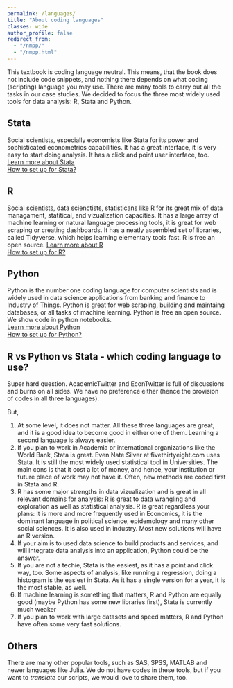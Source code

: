 ```yaml
---
permalink: /languages/
title: "About coding languages"
classes: wide
author_profile: false
redirect_from:
  - "/nmpp/"
  - "/nmpp.html"
---
```



This textbook is coding language neutral. This means, that the book does not include code snippets, and nothing there depends on what coding (scripting) language you may use. There are many tools to carry out all the tasks in our case studies. We decided to focus the three most widely used tools for data analysis: R, Stata and Python. 


## Stata
Social scientists, especially economists like Stata for its power and sophisticated econometrics capabilities. It has a great interface, it is very easy to start doing analysis. It has a click and point user interface, too.  
[Learn more about  Stata](https://www.stata.com/why-use-stata/)   
[How to set up for Stata?](https://github.com/gabors-data-analysis/da_case_studies/blob/master/ch00-tech-prep/da-setup-stata.md)

## R
Social scientists, data scienctists, statisticans like R for its great mix of data managament,  statitical, and   vizualization capacities. It has a large array of machine learning or natural language processing tools, it is great for web scraping or creating dashboards. It has a neatly assembled set of libraries, called Tidyverse, which helps learning elementary tools fast. R is free an open source. 
[Learn more about  R](https://www.r-project.org/about.html)   
[How to set up for R?](https://github.com/gabors-data-analysis/da_case_studies/blob/master/ch00-tech-prep/da-setup-r.md)


## Python
Python is the number one coding language for computer scientists and is widely used in data science applications from banking and finance to Industry of Things. Python is great for web scraping, building and maintaing databases, or all tasks of machine learning. Python is free an open source.  
We show code in python notebooks.   
[Learn more about  Python](https://www.python.org/about/)  
[How to set up for Python?](https://github.com/gabors-data-analysis/da_case_studies/blob/master/ch00-tech-prep/da-setup-python.md)

## R vs Python vs Stata - which coding language to use?
Super hard question. AcademicTwitter and EconTwitter is full of discussions and burns on all sides. We have no preference either (hence the provision of codes in all three languages).

But,
1. At some level, it does not matter. All these three languages are great, and it is a good idea to become good in either one of them. Learning a second language is always easier. 
2. If you plan to work in Academia or international organizations like the World Bank, Stata is great. Even Nate Silver at fivethirtyeight.com uses Stata. It is still the most widely used statistical tool in Universities. The main cons is that it cost a lot of money, and hence, your institution or future place of work may not have it. Often, new methods are coded first in Stata and R. 
3. R has some major strengths in data vizualization and is great in all relevant domains for analysis: R is great to data wrangling and exploration as well as statistical analysis. R is great regardless your plans: it is more and more frequently used in Economics, it is the dominant language in political science, epidemology and many other social sciences. It is also used in industry. Most new solutions will have an R version. 
4. If your aim is to used data science to build products and services, and will integrate data analysis into an application, Python could be the answer. 
5. If you are not a techie, Stata is the easiest, as it has a point and click way, too. Some aspects of analysis, like running a regression, doing a histogram is the easiest in Stata. As it has a single version for a year, it is the most stable, as well. 
6. If machine learning is something that matters, R and Python are equally good (maybe Python has some new libraries first), Stata is currently much weaker
7. If you plan to work with large datasets and speed matters, R and Python have often some very fast solutions. 


## Others
There are many other popular tools, such as SAS, SPSS, MATLAB and newer languages like Julia. We do not have codes in these tools, but if you want to *translate* our scripts, we would love to share them, too. 
